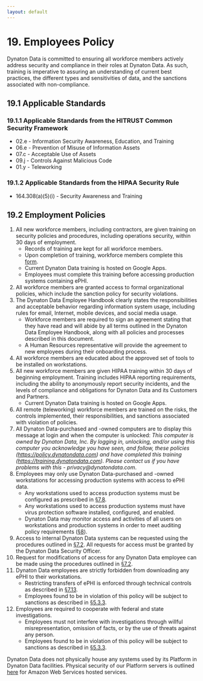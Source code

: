 ```yaml
---
layout: default
---
```


# 19. Employees Policy

Dynaton Data is committed to ensuring all workforce members actively address security and compliance in their roles at Dynaton Data. As such, training is imperative to assuring an understanding of current best practices, the different types and sensitivities of data, and the sanctions associated with non-compliance.

## 19.1 Applicable Standards

### 19.1.1 Applicable Standards from the HITRUST Common Security Framework

- 02.e - Information Security Awareness, Education, and Training
- 06.e - Prevention of Misuse of Information Assets
- 07.c - Acceptable Use of Assets
- 09.j - Controls Against Malicious Code
- 01.y - Teleworking

### 19.1.2 Applicable Standards from the HIPAA Security Rule

- 164.308(a)(5)(i) - Security Awareness and Training

## 19.2 Employment Policies

1. All new workforce members, including contractors, are given training on security policies and procedures, including operations security, within 30 days of employment.
   - Records of training are kept for all workforce members.
   - Upon completion of training, workforce members complete this [form](https://docs.google.com/forms/d/e/1FAIpQLSdR4gqSmqnnoazmkca7D-3IOZWnzszxT4TTh5QZ6FovEY6S9A/viewform?usp=sf_link).
   - Current Dynaton Data training is hosted on Google Apps.
   - Employees must complete this training before accessing production systems containing ePHI.
2. All workforce members are granted access to formal organizational policies, which include the sanction policy for security violations.
3. The Dynaton Data Employee Handbook clearly states the responsibilities and acceptable behavior regarding information system usage, including rules for email, Internet, mobile devices, and social media usage.
   - Workforce members are required to sign an agreement stating that they have read and will abide by all terms outlined in the Dynaton Data Employee Handbook, along with all policies and processes described in this document.
   - A Human Resources representative will provide the agreement to new employees during their onboarding process.
4. All workforce members are educated about the approved set of tools to be installed on workstations.
5. All new workforce members are given HIPAA training within 30 days of beginning employment. Training includes HIPAA reporting requirements, including the ability to anonymously report security incidents, and the levels of compliance and obligations for Dynaton Data and its Customers and Partners.
   - Current Dynaton Data training is hosted on Google Apps.
6. All remote (teleworking) workforce members are trained on the risks, the controls implemented, their responsibilities, and sanctions associated with violation of policies.
7. All Dynaton Data-purchased and -owned computers are to display this message at login and when the computer is unlocked: _This computer is owned by Dynaton Data, Inc. By logging in, unlocking, and/or using this computer you acknowledge you have seen, and follow, these policies (https://policy.dynatondata.com) and have completed this training (https://training.dynatondata.com). Please contact us if you have problems with this - privacy@dynatondata.com_.
8. Employees may only use Dynaton Data-purchased and -owned workstations for accessing production systems with access to ePHI data.
   - Any workstations used to access production systems must be configured as prescribed in [§7.8](#7.8-employee-workstation-use).
   - Any workstations used to access production systems must have virus protection software installed, configured, and enabled.
   - Dynaton Data may monitor access and activities of all users on workstations and production systems in order to meet auditing policy requirements ([§8](#8.-auditing-policy)).
9. Access to internal Dynaton Data systems can be requested using the procedures outlined in [§7.2](#7.2-access-establishment-and-modification). All requests for access must be granted by the Dynaton Data Security Officer.
10. Request for modifications of access for any Dynaton Data employee can be made using the procedures outlined in [§7.2](#7.2-access-establishment-and-modification).
11. Dynaton Data employees are strictly forbidden from downloading any ePHI to their workstations.
    - Restricting transfers of ePHI is enforced through technical controls as described in [§7.13](#7.13-access-to-ephi).
    - Employees found to be in violation of this policy will be subject to sanctions as described in [§5.3.3](#5.3-security-officer).
12. Employees are required to cooperate with federal and state investigations.
    - Employees must not interfere with investigations through willful misrepresentation, omission of facts, or by the use of threats against any person.
    - Employees found to be in violation of this policy will be subject to sanctions as described in [§5.3.3](#5.3-security-officer).

Dynaton Data does not physically house any systems used by its Platform in Dynaton Data facilities. Physical security of our Platform servers is outlined [here](https://https://aws.amazon.com) for Amazon Web Services hosted services.
